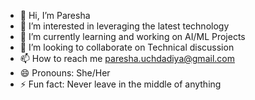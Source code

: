 - 👋 Hi, I’m Paresha
- 👀 I’m interested in leveraging the latest technology
- 🌱 I’m currently learning and working on AI/ML Projects
- 💞️ I’m looking to collaborate on Technical discussion
- 📫 How to reach me paresha.uchdadiya@gmail.com
- 😄 Pronouns: She/Her
- ⚡ Fun fact: Never leave in the middle of anything

<!---
paresha05/paresha05 is a ✨ special ✨ repository because its `README.md` (this file) appears on your GitHub profile.
You can click the Preview link to take a look at your changes.
--->
